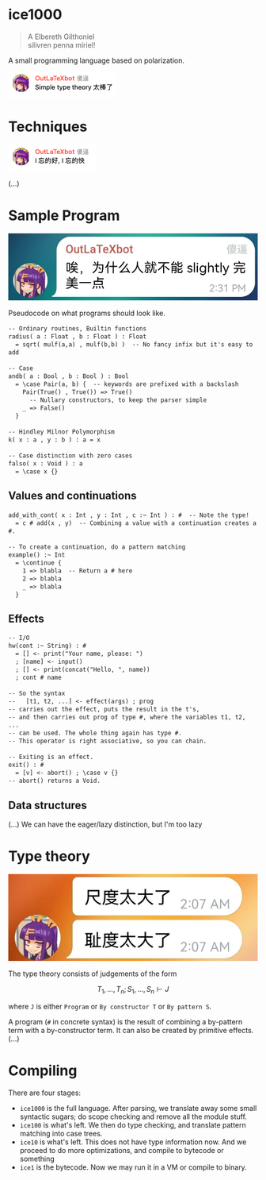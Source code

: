 # ice1000
> A Elbereth Gilthoniel  
> silivren penna míriel!

A small programming language based on polarization.

![Simple type theory is so great](img/Suppression1.png)

# Techniques

![I wonder how, I wonder why](img/Suppression2.png)

(...)

# Sample Program

![Perfection](img/Suppression5.jpg)

Pseudocode on what programs should look like.

```
-- Ordinary routines, Builtin functions
radius( a : Float , b : Float ) : Float
  = sqrt( mulf(a,a) , mulf(b,b) )  -- No fancy infix but it's easy to add

-- Case
andb( a : Bool , b : Bool ) : Bool
  = \case Pair(a, b) {  -- keywords are prefixed with a backslash
    Pair(True() , True()) => True()
      -- Nullary constructors, to keep the parser simple
    _ => False()
  }

-- Hindley Milnor Polymorphism
k( x : a , y : b ) : a = x

-- Case distinction with zero cases
falso( x : Void ) : a
  = \case x {}
```

## Values and continuations

```
add_with_cont( x : Int , y : Int , c :~ Int ) : #  -- Note the type!
  = c # add(x , y)  -- Combining a value with a continuation creates a #.

-- To create a continuation, do a pattern matching
example() :~ Int
  = \continue {
    1 => blabla  -- Return a # here
    2 => blabla
    _ => blabla
  }
```

## Effects

```
-- I/O
hw(cont :~ String) : #
  = [] <- print("Your name, please: ")
  ; [name] <- input()
  ; [] <- print(concat("Hello, ", name))
  ; cont # name

-- So the syntax
--   [t1, t2, ...] <- effect(args) ; prog
-- carries out the effect, puts the result in the t's,
-- and then carries out prog of type #, where the variables t1, t2, ...
-- can be used. The whole thing again has type #.
-- This operator is right associative, so you can chain.

-- Exiting is an effect.
exit() : #
  = [v] <- abort() ; \case v {}
-- abort() returns a Void.
```

## Data structures

(...) We can have the eager/lazy distinction, but I'm too lazy

# Type theory

![Censored](img/Suppression4.jpg)

The type theory consists of judgements of the form

$$T_1, \dots, T_n; S_1, \dots, S_n \vdash J$$

where `J` is either `Program` or `By constructor T` or `By pattern S`.

A program (`#` in concrete syntax) is the result of combining a by-pattern term with a by-constructor term. It can also be created by primitive effects. (...)

# Compiling
There are four stages:

- `ice1000` is the full language. After parsing, we translate away some small
  syntactic sugars; do scope checking and remove all the module stuff.
- `ice100` is what's left. We then do type checking, and translate pattern matching
  into case trees.
- `ice10` is what's left. This does not have type information now. And we proceed
  to do more optimizations, and compile to bytecode or something
- `ice1` is the bytecode. Now we may run it in a VM or compile to binary.
